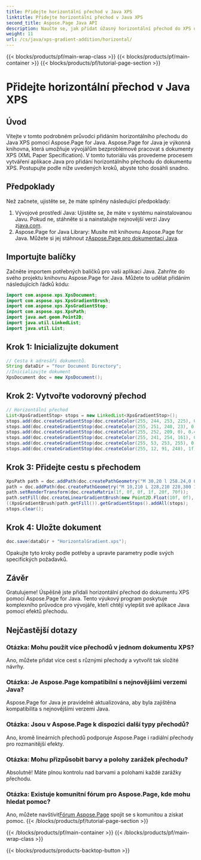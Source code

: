 ```yaml
---
title: Přidejte horizontální přechod v Java XPS
linktitle: Přidejte horizontální přechod v Java XPS
second_title: Aspose.Page Java API
description: Naučte se, jak přidat úžasný horizontální přechod do XPS dokumentů v Javě pomocí Aspose.Page. Postupujte podle našeho podrobného průvodce pro bezproblémovou integraci.
weight: 11
url: /cs/java/xps-gradient-addition/horizontal/
---
```


{{< blocks/products/pf/main-wrap-class >}}
{{< blocks/products/pf/main-container >}}
{{< blocks/products/pf/tutorial-page-section >}}

# Přidejte horizontální přechod v Java XPS

## Úvod
Vítejte v tomto podrobném průvodci přidáním horizontálního přechodu do Java XPS pomocí Aspose.Page for Java. Aspose.Page for Java je výkonná knihovna, která umožňuje vývojářům bezproblémově pracovat s dokumenty XPS (XML Paper Specification).
V tomto tutoriálu vás provedeme procesem vytváření aplikace Java pro přidání horizontálního přechodu do dokumentu XPS. Postupujte podle níže uvedených kroků, abyste toho dosáhli snadno.
## Předpoklady
Než začnete, ujistěte se, že máte splněny následující předpoklady:
1. Vývojové prostředí Java: Ujistěte se, že máte v systému nainstalovanou Javu. Pokud ne, stáhněte si a nainstalujte nejnovější verzi Javy z[java.com](https://www.java.com).
2.  Aspose.Page for Java Library: Musíte mít knihovnu Aspose.Page for Java. Můžete si jej stáhnout z[Aspose.Page pro dokumentaci Java](https://reference.aspose.com/page/java/).
## Importujte balíčky
Začněte importem potřebných balíčků pro vaši aplikaci Java. Zahrňte do svého projektu knihovnu Aspose.Page for Java. Můžete to udělat přidáním následujících řádků kódu:
```java
import com.aspose.xps.XpsDocument;
import com.aspose.xps.XpsGradientBrush;
import com.aspose.xps.XpsGradientStop;
import com.aspose.xps.XpsPath;
import java.awt.geom.Point2D;
import java.util.LinkedList;
import java.util.List;
```
## Krok 1: Inicializujte dokument
```java
// Cesta k adresáři dokumentů.
String dataDir = "Your Document Directory";
//Inicializujte dokument
XpsDocument doc = new XpsDocument();
```
## Krok 2: Vytvořte vodorovný přechod
```java
// Horizontální přechod
List<XpsGradientStop> stops = new LinkedList<XpsGradientStop>();
stops.add(doc.createGradientStop(doc.createColor(255, 244, 253, 225), 0.0673828f));
stops.add(doc.createGradientStop(doc.createColor(255, 251, 240, 23), 0.314453f));
stops.add(doc.createGradientStop(doc.createColor(255, 252, 209, 0), 0.482422f));
stops.add(doc.createGradientStop(doc.createColor(255, 241, 254, 161), 0.634766f));
stops.add(doc.createGradientStop(doc.createColor(255, 53, 253, 255), 0.915039f));
stops.add(doc.createGradientStop(doc.createColor(255, 12, 91, 248), 1f));
```
## Krok 3: Přidejte cestu s přechodem
```java
XpsPath path = doc.addPath(doc.createPathGeometry("M 30,20 l 258.24,0 0,56.64 -258.24,0 Z"));
path = doc.addPath(doc.createPathGeometry("M 10,210 L 228,210 228,300 10,300"));
path.setRenderTransform(doc.createMatrix(1f, 0f, 0f, 1f, 20f, 70f));
path.setFill(doc.createLinearGradientBrush(new Point2D.Float(10f, 0f), new Point2D.Float(228f, 0f)));
((XpsGradientBrush)path.getFill()).getGradientStops().addAll(stops);
stops.clear();
```
## Krok 4: Uložte dokument
```java
doc.save(dataDir + "HorizontalGradient.xps");
```
Opakujte tyto kroky podle potřeby a upravte parametry podle svých specifických požadavků.
## Závěr
Gratulujeme! Úspěšně jste přidali horizontální přechod do dokumentu XPS pomocí Aspose.Page for Java. Tento výukový program poskytuje komplexního průvodce pro vývojáře, kteří chtějí vylepšit své aplikace Java pomocí efektů přechodu.
## Nejčastější dotazy
### Otázka: Mohu použít více přechodů v jednom dokumentu XPS?
Ano, můžete přidat více cest s různými přechody a vytvořit tak složité návrhy.
### Otázka: Je Aspose.Page kompatibilní s nejnovějšími verzemi Java?
Aspose.Page for Java je pravidelně aktualizována, aby byla zajištěna kompatibilita s nejnovějšími verzemi Java.
### Otázka: Jsou v Aspose.Page k dispozici další typy přechodů?
Ano, kromě lineárních přechodů podporuje Aspose.Page i radiální přechody pro rozmanitější efekty.
### Otázka: Mohu přizpůsobit barvy a polohy zarážek přechodu?
Absolutně! Máte plnou kontrolu nad barvami a polohami každé zarážky přechodu.
### Otázka: Existuje komunitní fórum pro Aspose.Page, kde mohu hledat pomoc?
 Ano, můžete navštívit[Fórum Aspose.Page](https://forum.aspose.com/c/page/39) spojit se s komunitou a získat pomoc.
{{< /blocks/products/pf/tutorial-page-section >}}

{{< /blocks/products/pf/main-container >}}
{{< /blocks/products/pf/main-wrap-class >}}

{{< blocks/products/products-backtop-button >}}
